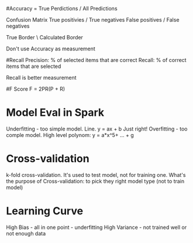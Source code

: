 #Accuracy = True Perdictions / All Predictions

Confusion Matrix
True positivies / True negatives
False positives / False negatives

True Border \ Calculated Border

Don't use Accuracy as measurement

#Recall
Precision: % of selected items that are correct
Recall: % of correct items that are selected

Recall is better measurement

#F Score
F = 2PR(P + R)

# Model Eval in Spark
Underfitting - too simple model. Line. y = ax + b
Just right!
Overfitting - too comple model. High level polynom: y = a*x^5+ ... + g


# Cross-validation
k-fold cross-validation.
It's used to test model, not for training one.
What's the purpose of Cross-validation: to pick they right model type (not to train model)

# Learning Curve
High Bias - all in one point - underfitting
High Variance - not trained well or not enough data